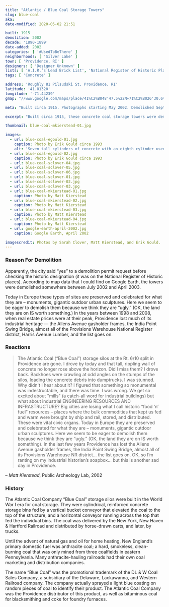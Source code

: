 ```yaml
---
title: "Atlantic / Blue Coal Storage Towers"
slug: blue-coal
aka:
date-modified: 2020-05-02 21:51

built: 1915
demolition: 2002
decade: '1890-1899'
date-added: 2002
categories: [ '#UsedToBeThere' ]
neighborhoods: [ 'Silver Lake' ]
town: [ 'Providence, RI' ]
designers: [ 'Designer Unknown' ]
lists: [ 'A.I.R.’s Lead Brick List', 'National Register of Historic Places']
tags: [ 'Concrete' ]

address: 'Roughly 81 Pilsudski St, Providence, RI'
latitude: '41.81320'
longitude: '-71.44239'
gmap: "//www.google.com/maps/place/41%C2%B048'47.5%22N+71%C2%B026'30.6%22W/@41.813195,-71.4423875,153m/data=!3m2!1e3!4b1!4m9!1m2!2m1!1sFormer+Blue+Coal+Towers!3m5!1s0x0:0x0!7e2!8m2!3d41.8131939!4d-71.4418391"

meta: "Built circa 1915. Photographs starting May 2002. Demolished Sept 2002. Formerly located at Junction of Rt 10 and Rt 6, Providence."

excerpt: "Built circa 1915, these concrete coal storage towers were demolished in late 2002 by oversight — a permit was granted despite their protection by inclusion in the National Register of Historic Places. "

thumbnail: blue-coal-mkierstead-01.jpg

images:
  - url: blue-coal-egould-01.jpg
    caption: Photo by Erik Gould circa 1993
    alt: 'Seven tall cylinders of concrete with an eighth cylinder used as an elevator to help fill the other seven. These structures are joined together by a conveyor belt along the top which was used to distribute coal into one of the seven chambers.'
  - url: blue-coal-egould-02.jpg
    caption: Photo by Erik Gould circa 1993
  - url: blue-coal-sclover-04.jpg
  - url: blue-coal-sclover-05.jpg
  - url: blue-coal-sclover-06.jpg
  - url: blue-coal-sclover-01.jpg
  - url: blue-coal-sclover-02.jpg
  - url: blue-coal-sclover-03.jpg
  - url: blue-coal-mkierstead-01.jpg
    caption: Photo by Matt Kierstead
  - url: blue-coal-mkierstead-02.jpg
    caption: Photo by Matt Kierstead
  - url: blue-coal-mkierstead-03.jpg
    caption: Photo by Matt Kierstead
  - url: blue-coal-mkierstead-04.jpg
    caption: Photo by Matt Kierstead
  - url: google-earth-april-2002.jpg
    caption: Google Earth, April 2002

imagescredit: Photos by Sarah Clover, Matt Kierstead, and Erik Gould. 
---
```


### Reason For Demolition

Apparently, the city said “yes” to a demolition permit request before checking the historic designation (it was on the National Register of Historic places). According to map data that I could find on Google Earth, the towers were demolished somewhere between July 2002 and April 2003. 

Today in Europe these types of sites are preserved and celebrated for what they are – monuments, gigantic outdoor urban sculptures. Here we seem to be eager to demolish them because we think they are “ugly.” (OK, the land they are on IS worth something.) In the years between 1998 and 2008, when real estate prices were at their peak, Providence lost much of its industrial heritage — the Allens Avenue gasholder frames, the India Point Swing Bridge, almost all of the Provisions Warehouse National Register district, Harris Avenue Lumber, and the list goes on.

### Reactions

> The Atlantic Coal (“Blue Coal”) storage silos at the Rt. 6/10 split in Providence are gone. I drove by today and that tall, rippling wall of concrete no longer rose above the horizon. Did I miss them? I drove back. Backhoes were crawling at odd angles on the stumps of the silos, loading the concrete debris into dumptrucks. I was stunned. Why didn't I hear about it? I figured that something so monumental was indestructable, and there was time. I was wrong. We get so excited about "mills" (a catch-all word for industrial buildings) but what about industrial ENGINEERING RESOURCES AND INFRASTRUCTURE? Big cities are losing what I call historic “food ‘n’ fuel” resources – places where the bulk commodities that kept us fed and warm were brought by ship and rail, stored, and distributed. These were vital civic organs. Today in Europe they are preserved and celebrated for what they are – monuments, gigantic outdoor urban sculptures. Here we seem to be eager to demolish them because we think they are “ugly.” (OK, the land they are on IS worth something). In the last few years Providence has lost the Allens Avenue gasholder frames, the India Point Swing Bridge, almost all of its Provisions Warehouse NR district… the list goes on. OK, so I’m ranting on my industrial historian’s soapbox… but this is another sad day in Providence.

– <cite>Matt Kierstead</cite>, Public Archeology Lab, 2002

### History

The Atlantic Coal Company “Blue Coal” storage silos were built in the World War I era for coal storage. They were cylindrical, reinforced concrete storage bins fed by a vertical bucket conveyor that elevated the coal to the top of the structure, and a horizontal conveyor running across the top that fed the individual bins. The coal was delivered by the New York, New Haven & Hartford Railroad and distributed by horse-drawn carts, and later, by trucks.

Until the advent of natural gas and oil for home heating, New England’s primary domestic fuel was anthracite coal; a hard, smokeless, clean-burning coal that was only mined from three coalfields in eastern Pennsylvania. Many anthracite-hauling railroads had their own coal marketing and distribution companies.

The name “Blue Coal” was the promotional trademark of the DL &amp; W Coal Sales Company, a subsidiary of the Delaware, Lackawanna, and Western Railroad company. The company actually sprayed a light blue coating on random pieces of coal to identify their product. The Atlantic Coal Company was the Providence distributor of this product, as well as bituminous coal for blacksmithing and coke for foundry furnaces.
